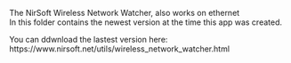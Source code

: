 The NirSoft Wireless Network Watcher, also works on ethernet<br>
In this folder contains the newest version at the time this
app was created.
<p>
  You can ddwnload the lastest version here:<br>
  https://www.nirsoft.net/utils/wireless_network_watcher.html
</p>
